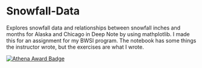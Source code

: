 # Snowfall-Data
Explores snowfall data and relationships between snowfall inches and months for Alaska and Chicago in Deep Note by using mathplotlib. I made this for an assignment for my BWSI program. The notebook has some things the instructor wrote, but the exercises are what I wrote.




[![Athena Award Badge](https://img.shields.io/endpoint?url=https%3A%2F%2Faward.athena.hackclub.com%2Fapi%2Fbadge)](https://award.athena.hackclub.com?utm_source=readme)
